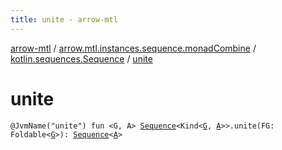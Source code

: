 ```yaml
---
title: unite - arrow-mtl
---
```


[arrow-mtl](../../index.html) / [arrow.mtl.instances.sequence.monadCombine](../index.html) / [kotlin.sequences.Sequence](index.html) / [unite](./unite.html)

# unite

`@JvmName("unite") fun <G, A> `[`Sequence`](https://kotlinlang.org/api/latest/jvm/stdlib/kotlin.sequences/-sequence/index.html)`<Kind<`[`G`](unite.html#G)`, `[`A`](unite.html#A)`>>.unite(FG: Foldable<`[`G`](unite.html#G)`>): `[`Sequence`](https://kotlinlang.org/api/latest/jvm/stdlib/kotlin.sequences/-sequence/index.html)`<`[`A`](unite.html#A)`>`